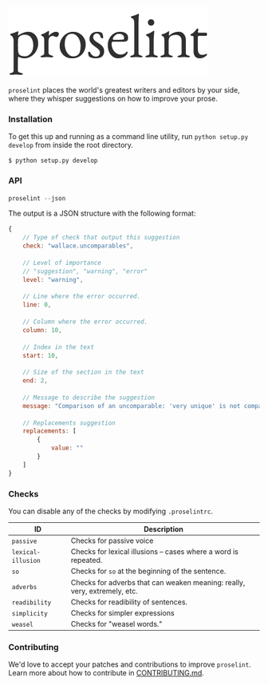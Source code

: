 ![proselint](logo.png)

`proselint` places the world's greatest writers and editors by your side, where they whisper suggestions on how to improve your prose.

### Installation

To get this up and running as a command line utility, run `python setup.py develop` from inside the root directory.

```
$ python setup.py develop
```

### API

```js
proselint --json
```

The output is a JSON structure with the following format:

```js
{
    // Type of check that output this suggestion
    check: "wallace.uncomparables",

    // Level of importance
    // "suggestion", "warning", "error"
    level: "warning",

    // Line where the error occurred.
    line: 0,

    // Column where the error occurred.
    column: 10,

    // Index in the text
    start: 10,

    // Size of the section in the text
    end: 2,

    // Message to describe the suggestion
    message: "Comparison of an uncomparable: 'very unique' is not comparable.",

    // Replacements suggestion
    replacements: [
        {
            value: ""
        }
    ]
}
```

### Checks

You can disable any of the checks by modifying `.proselintrc`.

| ID    | Description     |
| ----- | --------------- |
| `passive` | Checks for passive voice |
| `lexical-illusion` | Checks for lexical illusions – cases where a word is repeated. |
| `so` | Checks for `so` at the beginning of the sentence. |
| `adverbs` | Checks for adverbs that can weaken meaning: really, very, extremely, etc. |
| `readibility` | Checks for readibility of sentences. |
| `simplicity` | Checks for simpler expressions |
| `weasel` | Checks for "weasel words." |

### Contributing

We'd love to accept your patches and contributions to improve `proselint`. Learn more about how to contribute in [CONTRIBUTING.md](./CONTRIBUTING.md).
